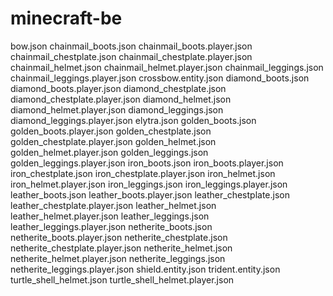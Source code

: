 # minecraft-be
bow.json
chainmail_boots.json
chainmail_boots.player.json
chainmail_chestplate.json
chainmail_chestplate.player.json
chainmail_helmet.json
chainmail_helmet.player.json
chainmail_leggings.json
chainmail_leggings.player.json
crossbow.entity.json
diamond_boots.json
diamond_boots.player.json
diamond_chestplate.json
diamond_chestplate.player.json
diamond_helmet.json
diamond_helmet.player.json
diamond_leggings.json
diamond_leggings.player.json
elytra.json
golden_boots.json
golden_boots.player.json
golden_chestplate.json
golden_chestplate.player.json
golden_helmet.json
golden_helmet.player.json
golden_leggings.json
golden_leggings.player.json
iron_boots.json
iron_boots.player.json
iron_chestplate.json
iron_chestplate.player.json
iron_helmet.json
iron_helmet.player.json
iron_leggings.json
iron_leggings.player.json
leather_boots.json
leather_boots.player.json
leather_chestplate.json
leather_chestplate.player.json
leather_helmet.json
leather_helmet.player.json
leather_leggings.json
leather_leggings.player.json
netherite_boots.json
netherite_boots.player.json
netherite_chestplate.json
netherite_chestplate.player.json
netherite_helmet.json
netherite_helmet.player.json
netherite_leggings.json
netherite_leggings.player.json
shield.entity.json
trident.entity.json
turtle_shell_helmet.json
turtle_shell_helmet.player.json